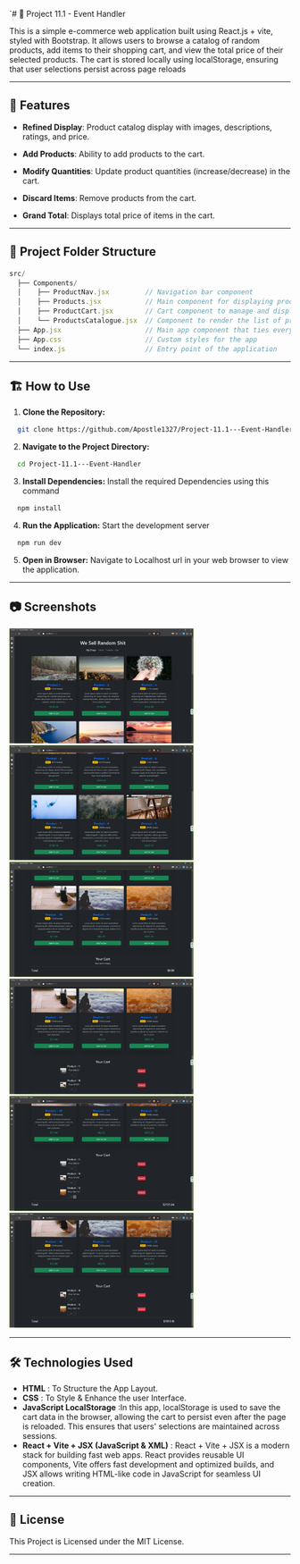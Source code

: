 `# 📌 Project 11.1 - Event Handler

This is a simple e-commerce web application built using React.js + vite, styled with Bootstrap. It allows users to browse a catalog of random products, add items to their shopping cart, and view the total price of their selected products. The cart is stored locally using localStorage, ensuring that user selections persist across page reloads

---

## 🚀 Features

- **Refined Display**:
  Product catalog display with images, descriptions, ratings, and price.

- **Add Products**:
  Ability to add products to the cart.

- **Modify Quantities**:
  Update product quantities (increase/decrease) in the cart.

- **Discard Items**:
  Remove products from the cart.

- **Grand Total**:
  Displays total price of items in the cart.

---

## 📂 Project Folder Structure

```jsx
src/
  ├── Components/
  │    ├── ProductNav.jsx         // Navigation bar component
  │    ├── Products.jsx           // Main component for displaying products and managing the cart
  │    ├── ProductCart.jsx        // Cart component to manage and display cart items
  │    └── ProductsCatalogue.jsx  // Component to render the list of products
  ├── App.jsx                     // Main app component that ties everything together
  ├── App.css                     // Custom styles for the app
  └── index.js                    // Entry point of the application
```

---

## 🏗️ How to Use

1. **Clone the Repository:**

```bash
  git clone https://github.com/Apostle1327/Project-11.1---Event-Handler.git
```

2. **Navigate to the Project Directory:**

```bash
  cd Project-11.1---Event-Handler
```

3. **Install Dependencies:**
   Install the required Dependencies using this command

```bash
  npm install
```

4. **Run the Application:**
   Start the development server

```bash
  npm run dev
```

5. **Open in Browser:**
   Navigate to Localhost url in your web browser to view the application.

---

## 📷 Screenshots

<img width="330" alt="Event Handler - 1" src="./src/Images/Event Handler - 1.png">
<img width="330" alt="Event Handler - 2" src="./src/Images/Event Handler - 2.png">
<img width="330" alt="Event Handler - 3" src="./src/Images/Event Handler - 3.png">
<img width="330" alt="Event Handler - 4" src="./src/Images/Event Handler - 4.png">
<img width="330" alt="Event Handler - 5" src="./src/Images/Event Handler - 5.png">
<img width="330" alt="Event Handler - 6" src="./src/Images/Event Handler - 6.png">

---

## 🛠️ Technologies Used

- **HTML** : To Structure the App Layout.
- **CSS** : To Style & Enhance the user Interface.
- **JavaScript LocalStorage** :In this app, localStorage is used to save the cart data in the browser, allowing the cart to persist even after the page is reloaded. This ensures that users' selections are maintained across sessions.
- **React + Vite + JSX (JavaScript & XML)** : React + Vite + JSX is a modern stack for building fast web apps. React provides reusable UI components, Vite offers fast development and optimized builds, and JSX allows writing HTML-like code in JavaScript for seamless UI creation.

---

## 📜 License

This Project is Licensed under the MIT License.

---

